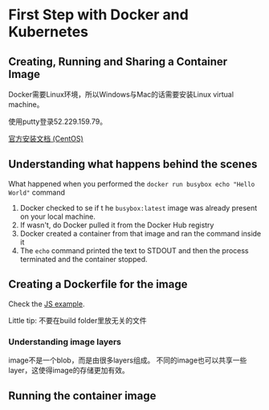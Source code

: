 # First Step with Docker and Kubernetes

## Creating, Running and Sharing a Container Image

Docker需要Linux环境，所以Windows与Mac的话需要安装Linux virtual machine。

使用putty登录52.229.159.79。

[官方安装文档 (CentOS)](https://docs.docker.com/engine/install/centos/)

## Understanding what happens behind the scenes

What happened when you performed the `docker run busybox echo "Hello World"` command

1. Docker checked to se if t he `busybox:latest` image was already present on your local machine.
  1. If wasn't, do Docker pulled it from the Docker Hub registry
1. Docker created a container from that image and ran the command inside it
1. The `echo` command printed the text to STDOUT and then the process terminated and the container stopped.

## Creating a Dockerfile for the image

Check the [JS example](codes/JS_Example).

Little tip: 不要在build folder里放无关的文件

### Understanding image layers

image不是一个blob，而是由很多layers组成。
不同的image也可以共享一些layer，这使得image的存储更加有效。

## Running the container image

